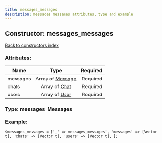 ```yaml
---
title: messages_messages
description: messages_messages attributes, type and example
---
```

## Constructor: messages\_messages  
[Back to constructors index](index.md)



### Attributes:

| Name     |    Type       | Required |
|----------|:-------------:|---------:|
|messages|Array of [Message](../types/Message.md) | Required|
|chats|Array of [Chat](../types/Chat.md) | Required|
|users|Array of [User](../types/User.md) | Required|



### Type: [messages\_Messages](../types/messages_Messages.md)


### Example:

```
$messages_messages = ['_' => messages_messages', 'messages' => [Vector t], 'chats' => [Vector t], 'users' => [Vector t], ];
```